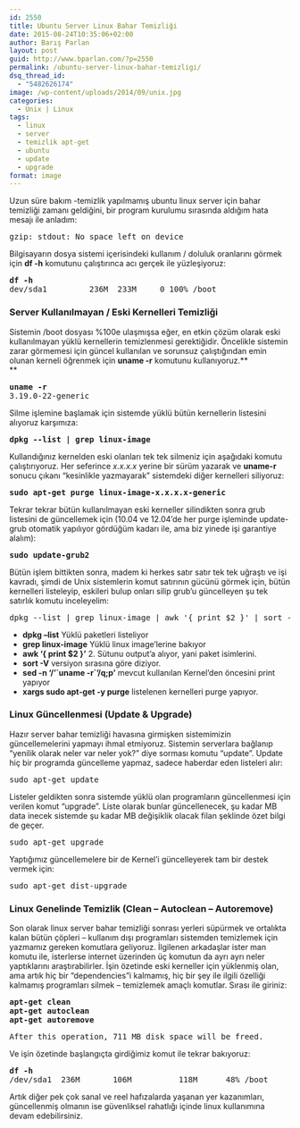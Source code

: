 ```yaml
---
id: 2550
title: Ubuntu Server Linux Bahar Temizliği
date: 2015-08-24T10:35:06+02:00
author: Barış Parlan
layout: post
guid: http://www.bparlan.com/?p=2550
permalink: /ubuntu-server-linux-bahar-temizligi/
dsq_thread_id:
  - "5482626174"
image: /wp-content/uploads/2014/09/unix.jpg
categories:
  - Unix | Linux
tags:
  - linux
  - server
  - temizlik apt-get
  - ubuntu
  - update
  - upgrade
format: image
---
```

<div class="ttr_start">
</div>

Uzun süre bakım -temizlik yapılmamış ubuntu linux server için bahar temizliği zamanı geldiğini, bir program kurulumu sırasında aldığım hata mesajı ile anladım:

<pre>gzip: stdout: No space left on device</pre>

Bilgisayarın dosya sistemi içerisindeki kullanım / doluluk oranlarını görmek için **df -h** komutunu çalıştırınca acı gerçek ile yüzleşiyoruz:

<pre><strong>df -h</strong>
dev/sda1         236M  233M     0 100% /boot</pre>

### Server Kullanılmayan / Eski Kernelleri Temizliği

Sistemin /boot dosyası %100e ulaşmışsa eğer, en etkin çözüm olarak eski kullanılmayan yüklü kernellerin temizlenmesi gerektiğidir. Öncelikle sistemin zarar görmemesi için güncel kullanılan ve sorunsuz çalıştığından emin olunan kerneli öğrenmek için **uname -r** komutunu kullanıyoruz.**  
** 

<pre><strong>uname -r</strong>
3.19.0-22-generic</pre>

Silme işlemine başlamak için sistemde yüklü bütün kernellerin listesini alıyoruz karşımıza:

<pre><strong>dpkg --list | grep linux-image</strong></pre>

Kullandığınız kernelden eski olanları tek tek silmeniz için aşağıdaki komutu çalıştırıyoruz. Her seferince _x.x.x.x_ yerine bir sürüm yazarak ve **uname-r** sonucu çıkanı &#8220;kesinlikle yazmayarak&#8221; sistemdeki diğer kernelleri siliyoruz:

<pre><strong>sudo apt-get purge linux-image-x.x.x.x-generic</strong></pre>

Tekrar tekrar bütün kullanılmayan eski kerneller silindikten sonra grub listesini de güncellemek için (10.04 ve 12.04&#8217;de her purge işleminde update-grub otomatik yapılıyor gördüğüm kadarı ile, ama biz yinede işi garantiye alalım):

<pre><strong>sudo update-grub2</strong></pre>

Bütün işlem bittikten sonra, madem ki herkes satır satır tek tek uğraştı ve işi kavradı, şimdi de Unix sistemlerin komut satırının gücünü görmek için, bütün kernelleri listeleyip, eskileri bulup onları silip grub&#8217;u güncelleyen şu tek satırlık komutu inceleyelim:

<pre>dpkg --list | grep linux-image | awk '{ print $2 }' | sort -V | sed -n '/'`uname -r`'/q;p' | xargs sudo apt-get -y purge</pre>

  * **dpkg &#8211;list** Yüklü paketleri listeliyor
  * **grep linux-image** Yüklü linux image&#8217;lerine bakıyor
  * **awk &#8216;{ print $2 }&#8217;** 2. Sütunu output&#8217;a alıyor, yani paket isimlerini.
  * **sort -V** versiyon sırasına göre diziyor.
  * **sed -n &#8216;/&#8217;\`uname -r\`&#8217;/q;p&#8217;** mevcut kullanılan Kernel&#8217;den öncesini print yapıyor
  * **xargs sudo apt-get -y purge** listelenen kernelleri purge yapıyor.

### Linux Güncellenmesi (Update & Upgrade)

Hazır server bahar temizliği havasına girmişken sistemimizin güncellemelerini yapmayı ihmal etmiyoruz. Sistemin serverlara bağlanıp &#8220;yenilik olarak neler var neler yok?&#8221; diye sorması komutu &#8220;update&#8221;. Update hiç bir programda güncelleme yapmaz, sadece haberdar eden listeleri alır:

<pre>sudo apt-get update</pre>

Listeler geldikten sonra sistemde yüklü olan programların güncellenmesi için verilen komut &#8220;upgrade&#8221;. Liste olarak bunlar güncellenecek, şu kadar MB data inecek sistemde şu kadar MB değişiklik olacak filan şeklinde özet bilgi de geçer.

<pre>sudo apt-get upgrade</pre>

Yaptığımız güncellemelere bir de Kernel&#8217;i güncelleyerek tam bir destek vermek için:

<pre>sudo apt-get dist-upgrade</pre>

### Linux Genelinde Temizlik (Clean &#8211; Autoclean &#8211; Autoremove)

Son olarak linux server bahar temizliği sonrası yerleri süpürmek ve ortalıkta kalan bütün çöpleri &#8211; kullanım dışı programları sistemden temizlemek için yazmamız gereken komutlara geliyoruz. İlgilenen arkadaşlar ister man komutu ile, isterlerse internet üzerinden üç komutun da ayrı ayrı neler yaptıklarını araştırabilirler. İşin özetinde eski kerneller için yüklenmiş olan, ama artık hiç bir &#8220;dependencies&#8221;i kalmamış, hiç bir şey ile ilgili özelliği kalmamış programları silmek &#8211; temizlemek amaçlı komutlar. Sırası ile giriniz:

<pre><strong>apt-get clean</strong>
<strong>apt-get autoclean</strong>
<strong>apt-get autoremove</strong></pre>

<pre>After this operation, 711 MB disk space will be freed.</pre>

Ve işin özetinde başlangıçta girdiğimiz komut ile tekrar bakıyoruz:

<pre><strong>df -h</strong>
/dev/sda1  236M       106M          118M      48% /boot</pre>

Artık diğer pek çok sanal ve reel hafızalarda yaşanan yer kazanımları, güncellenmiş olmanın ise güvenliksel rahatlığı içinde linux kullanımına devam edebilirsiniz.

<div class="ttr_end">
</div>